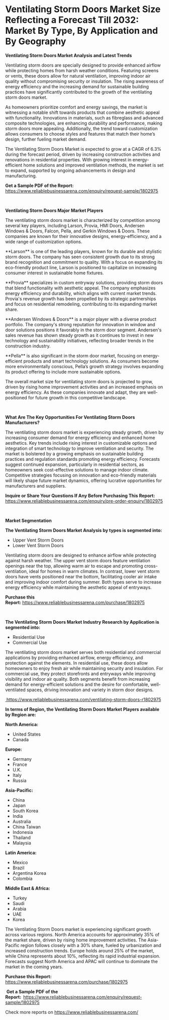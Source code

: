 <p><h1>Ventilating Storm Doors Market Size Reflecting a Forecast Till 2032: Market By Type, By Application and By Geography</h1></p><p><strong>Ventilating Storm Doors Market Analysis and Latest Trends</strong></p>
<p><p>Ventilating storm doors are specially designed to provide enhanced airflow while protecting homes from harsh weather conditions. Featuring screens or vents, these doors allow for natural ventilation, improving indoor air quality without compromising security or insulation. The rising awareness of energy efficiency and the increasing demand for sustainable building practices have significantly contributed to the growth of the ventilating storm doors market.</p><p>As homeowners prioritize comfort and energy savings, the market is witnessing a notable shift towards products that combine aesthetic appeal with functionality. Innovations in materials, such as fibreglass and advanced composite technologies, are enhancing durability and performance, making storm doors more appealing. Additionally, the trend toward customization allows consumers to choose styles and features that match their home’s design, further fueling market demand.</p><p>The Ventilating Storm Doors Market is expected to grow at a CAGR of 6.3% during the forecast period, driven by increasing construction activities and renovations in residential properties. With growing interest in energy-efficient home solutions and improved ventilation methods, the market is set to expand, supported by ongoing advancements in design and manufacturing.</p></p>
<p><strong>Get a Sample PDF of the Report:&nbsp;</strong> <a href="https://www.reliablebusinessarena.com/enquiry/request-sample/1802975?utm_campaign=2819&utm_medium=2&utm_source=Github&utm_content=ia&utm_term=04042025&utm_id=ventilating-storm-doors">https://www.reliablebusinessarena.com/enquiry/request-sample/1802975</a></p>
<p>&nbsp;</p>
<p><strong>Ventilating Storm Doors Major Market Players</strong></p>
<p><p>The ventilating storm doors market is characterized by competition among several key players, including Larson, Provia, HMI Doors, Andersen Windows & Doors, Falcon, Pella, and Gerkin Windows & Doors. These companies are known for their innovative designs, energy-efficiency, and a wide range of customization options.</p><p>**Larson** is one of the leading players, known for its durable and stylistic storm doors. The company has seen consistent growth due to its strong brand recognition and commitment to quality. With a focus on expanding its eco-friendly product line, Larson is positioned to capitalize on increasing consumer interest in sustainable home fixtures.</p><p>**Provia** specializes in custom entryway solutions, providing storm doors that blend functionality with aesthetic appeal. The company emphasizes energy efficiency and durability, which aligns with current market trends. Provia's revenue growth has been propelled by its strategic partnerships and focus on residential remodeling, contributing to its expanding market share.</p><p>**Andersen Windows & Doors** is a major player with a diverse product portfolio. The company's strong reputation for innovation in window and door solutions positions it favorably in the storm door segment. Andersen's sales revenue has shown steady growth as it continues to invest in new technology and sustainability initiatives, reflecting broader trends in the construction industry.</p><p>**Pella** is also significant in the storm door market, focusing on energy-efficient products and smart technology solutions. As consumers become more environmentally conscious, Pella’s growth strategy involves expanding its product offering to include more sustainable options.</p><p>The overall market size for ventilating storm doors is projected to grow, driven by rising home improvement activities and an increased emphasis on energy efficiency. As these companies innovate and adapt, they are well-positioned for future growth in this competitive landscape.</p></p>
<p>&nbsp;</p>
<p><strong>What Are The Key Opportunities For Ventilating Storm Doors Manufacturers?</strong></p>
<p><p>The ventilating storm doors market is experiencing steady growth, driven by increasing consumer demand for energy efficiency and enhanced home aesthetics. Key trends include rising interest in customizable options and integration of smart technology to improve ventilation and security. The market is bolstered by a growing emphasis on sustainable building practices and regulation standards promoting energy efficiency. Forecasts suggest continued expansion, particularly in residential sectors, as homeowners seek cost-effective solutions to manage indoor climate. Competitive strategies focusing on innovation and eco-friendly materials will likely shape future market dynamics, offering lucrative opportunities for manufacturers and suppliers.</p></p>
<p><strong>Inquire or Share Your Questions If Any Before Purchasing This Report:</strong> <a href="https://www.reliablebusinessarena.com/enquiry/pre-order-enquiry/1802975?utm_campaign=2819&utm_medium=2&utm_source=Github&utm_content=ia&utm_term=04042025&utm_id=ventilating-storm-doors">https://www.reliablebusinessarena.com/enquiry/pre-order-enquiry/1802975</a></p>
<p>&nbsp;</p>
<p><strong>Market Segmentation</strong></p>
<p><strong>The Ventilating Storm Doors Market Analysis by types is segmented into:</strong></p>
<p><ul><li>Upper Vent Storm Doors</li><li>Lower Vent Storm Doors</li></ul></p>
<p><p>Ventilating storm doors are designed to enhance airflow while protecting against harsh weather. The upper vent storm doors feature ventilation openings near the top, allowing warm air to escape and promoting cross-ventilation, ideal for homes in warm climates. In contrast, lower vent storm doors have vents positioned near the bottom, facilitating cooler air intake and improving indoor comfort during summer. Both types serve to increase energy efficiency while maintaining the aesthetic appeal of entryways.</p></p>
<p><strong>Purchase this Report:&nbsp;</strong><a href="https://www.reliablebusinessarena.com/purchase/1802975?utm_campaign=2819&utm_medium=2&utm_source=Github&utm_content=ia&utm_term=04042025&utm_id=ventilating-storm-doors">https://www.reliablebusinessarena.com/purchase/1802975</a></p>
<p>&nbsp;</p>
<p><strong>The Ventilating Storm Doors Market Industry Research by Application is segmented into:</strong></p>
<p><ul><li>Residential Use</li><li>Commercial Use</li></ul></p>
<p><p>The ventilating storm doors market serves both residential and commercial applications by providing enhanced airflow, energy efficiency, and protection against the elements. In residential use, these doors allow homeowners to enjoy fresh air while maintaining security and insulation. For commercial use, they protect storefronts and entryways while improving visibility and indoor air quality. Both segments benefit from increasing demand for energy-efficient solutions and the desire for comfortable, well-ventilated spaces, driving innovation and variety in storm door designs.</p></p>
<p><a href="https://www.reliablebusinessarena.com/ventilating-storm-doors-r1802975?utm_campaign=2819&utm_medium=2&utm_source=Github&utm_content=ia&utm_term=04042025&utm_id=ventilating-storm-doors">&nbsp;https://www.reliablebusinessarena.com/ventilating-storm-doors-r1802975</a></p>
<p><strong>In terms of Region, the Ventilating Storm Doors Market Players available by Region are:</strong></p>
<p>
    <p> <strong> North America: </strong>
        <ul>
            <li>United States</li>
            <li>Canada</li>
        </ul>
        </p> 
    <p> <strong> Europe: </strong>
        <ul>
            <li>Germany</li>
            <li>France</li>
            <li>U.K.</li>
            <li>Italy</li>
            <li>Russia</li>
        </ul>
        </p> 
    <p> <strong> Asia-Pacific: </strong>
        <ul>
            <li>China</li>
            <li>Japan</li>
            <li>South Korea</li>
            <li>India</li>
            <li>Australia</li>
            <li>China Taiwan</li>
            <li>Indonesia</li>
            <li>Thailand</li>
            <li>Malaysia</li>
        </ul>
        </p> 
    <p> <strong> Latin America: </strong>
        <ul>
            <li>Mexico</li>
            <li>Brazil</li>
            <li>Argentina Korea</li>
            <li>Colombia</li>
        </ul>
        </p> 
    <p> <strong> Middle East & Africa: </strong>
        <ul>
            <li>Turkey</li>
            <li>Saudi</li>
            <li>Arabia</li>
            <li>UAE</li>
            <li>Korea</li>
        </ul>
    </p>
    </p>
<p><p>The Ventilating Storm Doors market is experiencing significant growth across various regions. North America accounts for approximately 35% of the market share, driven by rising home improvement activities. The Asia-Pacific region follows closely with a 30% share, fueled by urbanization and increased construction trends. Europe holds around 25% of the market, while China represents about 10%, reflecting its rapid industrial expansion. Forecasts suggest North America and APAC will continue to dominate the market in the coming years.</p></p>
<p><strong>Purchase this Report: </strong><a href="https://www.reliablebusinessarena.com/purchase/1802975?utm_campaign=2819&utm_medium=2&utm_source=Github&utm_content=ia&utm_term=04042025&utm_id=ventilating-storm-doors">https://www.reliablebusinessarena.com/purchase/1802975</a></p>
<p>&nbsp;<strong>Get a Sample PDF of the Report:&nbsp;&nbsp;</strong><a href="https://www.reliablebusinessarena.com/enquiry/request-sample/1802975?utm_campaign=2819&utm_medium=2&utm_source=Github&utm_content=ia&utm_term=04042025&utm_id=ventilating-storm-doors">https://www.reliablebusinessarena.com/enquiry/request-sample/1802975</a></p>
<p><strong></strong></p>
<p>Check more reports on <a href="https://www.reliablebusinessarena.com/?utm_campaign=2819&utm_medium=2&utm_source=Github&utm_content=ia&utm_term=04042025&utm_id=ventilating-storm-doors">https://www.reliablebusinessarena.com/</a></p>